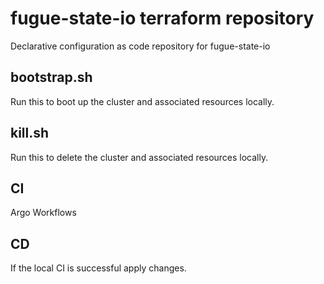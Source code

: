 # fugue-state-io terraform repository
Declarative configuration as code repository for fugue-state-io

## bootstrap.sh
Run this to boot up the cluster and associated resources locally.

## kill.sh
Run this to delete the cluster and associated resources locally.

## CI
Argo Workflows

## CD
If the local CI is successful apply changes.
